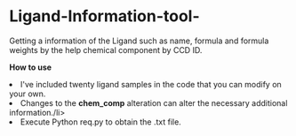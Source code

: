 # Ligand-Information-tool-
Getting a information of the Ligand such as name, formula and formula weights by the help chemical component by CCD ID.

<strong>How to use</strong>

<li>I've included twenty ligand samples in the code that you can modify on your own.</li>
<li>Changes to the <b>chem_comp</b> alteration can alter the necessary additional information./li>
<li>Execute Python req.py to obtain the .txt file.</li>

